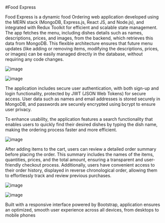 #Food Express

Food Express is a dynamic food Ordering web application developed using the MERN stack (MongoDB, Express.js, React JS, and Node.js), and integrated with Redux Toolkit for efficient and scalable state management. The app fetches the menu, including dishes details such as names, descriptions, prices, and images, from the backend, which retrieves this data from MongoDB. This flexible architecture ensures that future menu updates (like adding or removing items, modifying the descriptions, prices, or images) can be easily managed directly in the database, without requiring any code changes.


![image](https://github.com/user-attachments/assets/8a8b375b-d69d-4225-bb70-35d3f8344793)

![image](https://github.com/user-attachments/assets/9d9b57ac-f3c9-4636-8200-5fda6f7b08df)


The application includes secure user authentication, with both sign-up and login functionality, protected by JWT (JSON Web Tokens) for secure access. User data such as names and email addresses is stored securely in MongoDB, and passwords are securely encrypted using bcrypt to ensure user privacy.

To enhance usability, the application features a search functionality that enables users to quickly find their desired dishes by typing the dish name, making the ordering process faster and more efficient.


![image](https://github.com/user-attachments/assets/52dd2cd8-b863-44d4-8eb3-96f33e449403)


After adding items to the cart, users can review a detailed order summary before placing the order. This summary includes the names of the items, quantities, prices, and the total amount, ensuring a transparent and user-friendly checkout process. Additionally, users have convenient access to their order history, displayed in reverse chronological order, allowing them to effortlessly track and review previous purchases.


![image](https://github.com/user-attachments/assets/f7ac84a8-232b-4bf0-9a02-77690befb209)


![image](https://github.com/user-attachments/assets/fc1eb28e-1da3-4256-a4f8-7d0242cd2c0a)


Built with a responsive interface powered by Bootstrap, application ensures an optimized, smooth user experience across all devices, from desktops to mobile phones

